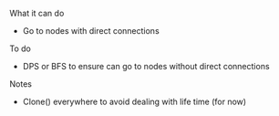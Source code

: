 
What it can do

- Go to nodes with direct connections

To do 
- DPS or BFS to ensure can go to nodes without direct connections


Notes
- Clone() everywhere to avoid dealing with life time (for now)